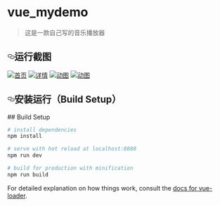 # vue_mydemo

>这是一款自己写的音乐播放器

<h2><a href="#运行截图" aria-hidden="true" class="anchor" id="user-content-运行截图"><svg aria-hidden="true" class="octicon octicon-link" height="16" version="1.1" viewBox="0 0 16 16" width="16"><path fill-rule="evenodd" d="M4 9h1v1H4c-1.5 0-3-1.69-3-3.5S2.55 3 4 3h4c1.45 0 3 1.69 3 3.5 0 1.41-.91 2.72-2 3.25V8.59c.58-.45 1-1.27 1-2.09C10 5.22 8.98 4 8 4H4c-.98 0-2 1.22-2 2.5S3 9 4 9zm9-3h-1v1h1c1 0 2 1.22 2 2.5S13.98 12 13 12H9c-.98 0-2-1.22-2-2.5 0-.83.42-1.64 1-2.09V6.25c-1.09.53-2 1.84-2 3.25C6 11.31 7.55 13 9 13h4c1.45 0 3-1.69 3-3.5S14.5 6 13 6z"></path></svg></a>运行截图</h2>
<p><a href="https://github.com/javaSwing/NeteaseCloudWebApp/raw/master/screenshots/1.png" target="_blank"><img src="https://github.com/javaSwing/NeteaseCloudWebApp/raw/master/screenshots/1.png" alt="首页" style="max-width:100%;"></a>
<a href="https://github.com/javaSwing/NeteaseCloudWebApp/raw/master/screenshots/2.png" target="_blank"><img src="https://github.com/javaSwing/NeteaseCloudWebApp/raw/master/screenshots/2.png" alt="详情" style="max-width:100%;"></a>
<a href="https://github.com/javaSwing/NeteaseCloudWebApp/raw/master/screenshots/3.gif" target="_blank"><img src="https://github.com/javaSwing/NeteaseCloudWebApp/raw/master/screenshots/3.gif" alt="动图" style="max-width:100%;"></a>
<a href="https://github.com/javaSwing/NeteaseCloudWebApp/raw/master/screenshots/4.gif" target="_blank"><img src="https://github.com/javaSwing/NeteaseCloudWebApp/raw/master/screenshots/4.gif" alt="动图" style="max-width:100%;"></a></p>
<h2><a href="#安装运行build-setup" aria-hidden="true" class="anchor" id="user-content-安装运行build-setup"><svg aria-hidden="true" class="octicon octicon-link" height="16" version="1.1" viewBox="0 0 16 16" width="16"><path fill-rule="evenodd" d="M4 9h1v1H4c-1.5 0-3-1.69-3-3.5S2.55 3 4 3h4c1.45 0 3 1.69 3 3.5 0 1.41-.91 2.72-2 3.25V8.59c.58-.45 1-1.27 1-2.09C10 5.22 8.98 4 8 4H4c-.98 0-2 1.22-2 2.5S3 9 4 9zm9-3h-1v1h1c1 0 2 1.22 2 2.5S13.98 12 13 12H9c-.98 0-2-1.22-2-2.5 0-.83.42-1.64 1-2.09V6.25c-1.09.53-2 1.84-2 3.25C6 11.31 7.55 13 9 13h4c1.45 0 3-1.69 3-3.5S14.5 6 13 6z"></path></svg></a>安装运行（Build Setup）</h2>
## Build Setup

``` bash
# install dependencies
npm install

# serve with hot reload at localhost:8080
npm run dev

# build for production with minification
npm run build
```

For detailed explanation on how things work, consult the [docs for vue-loader](http://vuejs.github.io/vue-loader).
